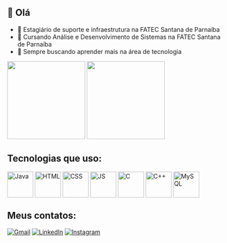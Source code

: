## 👋 Olá


- 🔭 Estagiário de suporte e infraestrutura na FATEC Santana de Parnaíba
- 🌱 Cursando Análise e Desenvolvimento de Sistemas na FATEC Santana de Parnaíba
- 🤔 Sempre buscando aprender mais na área de tecnologia

<div>
   <img height="180em" src="https://github-readme-stats.vercel.app/api?username=jhfidelis&show_icons=true&theme=merko"/>
   <img height="180em" src="https://github-readme-stats.vercel.app/api/top-langs/?username=jhfidelis&layout=compact&theme=merko"/>
</div>

## Tecnologias que uso:

<div>
  <img align="center" alt="Java" height="60" widht="80" src="https://cdn.jsdelivr.net/gh/devicons/devicon@latest/icons/java/java-original.svg" />
  <img align="center" alt="HTML" height="60" widht="80" src="https://cdn.jsdelivr.net/gh/devicons/devicon@latest/icons/html5/html5-original-wordmark.svg" />
  <img align="center" alt="CSS" height="60" widht="80" src="https://cdn.jsdelivr.net/gh/devicons/devicon@latest/icons/css3/css3-original-wordmark.svg" />
  <img align="center" alt="JS" height="60" widht="80" src="https://cdn.jsdelivr.net/gh/devicons/devicon@latest/icons/javascript/javascript-plain.svg" />
  <img align="center" alt="C" height="60" widht="80" src="https://cdn.jsdelivr.net/gh/devicons/devicon@latest/icons/c/c-original.svg" />
  <img align="center" alt="C++" height="60" widht="80" src="https://cdn.jsdelivr.net/gh/devicons/devicon@latest/icons/cplusplus/cplusplus-original.svg" />
  <img align="center" alt="MySQL" height="60" widht="80" src="https://cdn.jsdelivr.net/gh/devicons/devicon@latest/icons/mysql/mysql-original-wordmark.svg" />
</div>

## Meus contatos:

[![Gmail](https://img.shields.io/badge/Gmail-D14836?style=for-the-badge&logo=gmail&logoColor=white)](fidelis.henrique.jh@gmail.com)
[![LinkedIn](https://img.shields.io/badge/LinkedIn-0077B5?style=for-the-badge&logo=linkedin&logoColor=white)](https://www.linkedin.com/in/jose-fidelis)
[![Instagram](https://img.shields.io/badge/Instagram-E4405F?style=for-the-badge&logo=instagram&logoColor=white)](https://www.instagram.com/jh_fidelis/)

<!--
  Referência: https://github.com/andressansantos/customizando-perfil-github-tutorial
-->
